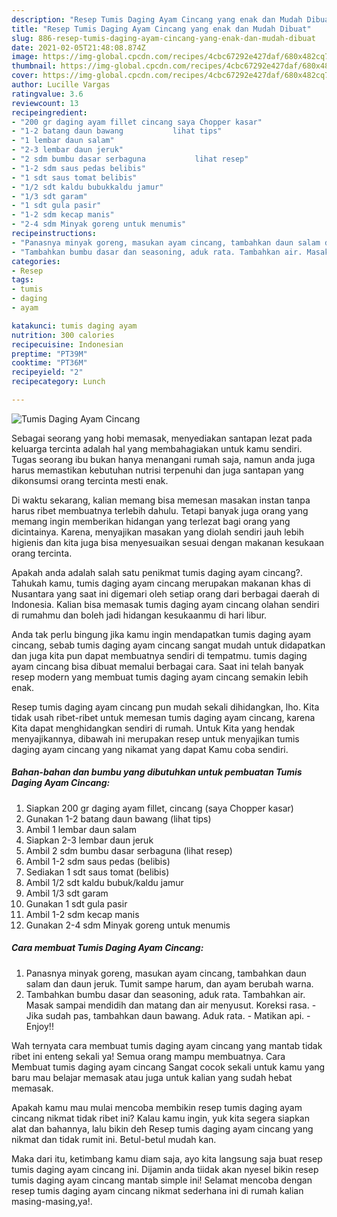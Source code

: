 ```yaml
---
description: "Resep Tumis Daging Ayam Cincang yang enak dan Mudah Dibuat"
title: "Resep Tumis Daging Ayam Cincang yang enak dan Mudah Dibuat"
slug: 886-resep-tumis-daging-ayam-cincang-yang-enak-dan-mudah-dibuat
date: 2021-02-05T21:48:08.874Z
image: https://img-global.cpcdn.com/recipes/4cbc67292e427daf/680x482cq70/tumis-daging-ayam-cincang-foto-resep-utama.jpg
thumbnail: https://img-global.cpcdn.com/recipes/4cbc67292e427daf/680x482cq70/tumis-daging-ayam-cincang-foto-resep-utama.jpg
cover: https://img-global.cpcdn.com/recipes/4cbc67292e427daf/680x482cq70/tumis-daging-ayam-cincang-foto-resep-utama.jpg
author: Lucille Vargas
ratingvalue: 3.6
reviewcount: 13
recipeingredient:
- "200 gr daging ayam fillet cincang saya Chopper kasar"
- "1-2 batang daun bawang           lihat tips"
- "1 lembar daun salam"
- "2-3 lembar daun jeruk"
- "2 sdm bumbu dasar serbaguna           lihat resep"
- "1-2 sdm saus pedas belibis"
- "1 sdt saus tomat belibis"
- "1/2 sdt kaldu bubukkaldu jamur"
- "1/3 sdt garam"
- "1 sdt gula pasir"
- "1-2 sdm kecap manis"
- "2-4 sdm Minyak goreng untuk menumis"
recipeinstructions:
- "Panasnya minyak goreng, masukan ayam cincang, tambahkan daun salam dan daun jeruk. Tumit sampe harum, dan ayam berubah warna."
- "Tambahkan bumbu dasar dan seasoning, aduk rata. Tambahkan air. Masak sampai mendidih dan matang dan air menyusut. Koreksi rasa.  Jika sudah pas, tambahkan daun bawang. Aduk rata.  Matikan api.  Enjoy!!"
categories:
- Resep
tags:
- tumis
- daging
- ayam

katakunci: tumis daging ayam 
nutrition: 300 calories
recipecuisine: Indonesian
preptime: "PT39M"
cooktime: "PT36M"
recipeyield: "2"
recipecategory: Lunch

---
```



![Tumis Daging Ayam Cincang](https://img-global.cpcdn.com/recipes/4cbc67292e427daf/680x482cq70/tumis-daging-ayam-cincang-foto-resep-utama.jpg)

Sebagai seorang yang hobi memasak, menyediakan santapan lezat pada keluarga tercinta adalah hal yang membahagiakan untuk kamu sendiri. Tugas seorang ibu bukan hanya menangani rumah saja, namun anda juga harus memastikan kebutuhan nutrisi terpenuhi dan juga santapan yang dikonsumsi orang tercinta mesti enak.

Di waktu  sekarang, kalian memang bisa memesan masakan instan tanpa harus ribet membuatnya terlebih dahulu. Tetapi banyak juga orang yang memang ingin memberikan hidangan yang terlezat bagi orang yang dicintainya. Karena, menyajikan masakan yang diolah sendiri jauh lebih higienis dan kita juga bisa menyesuaikan sesuai dengan makanan kesukaan orang tercinta. 



Apakah anda adalah salah satu penikmat tumis daging ayam cincang?. Tahukah kamu, tumis daging ayam cincang merupakan makanan khas di Nusantara yang saat ini digemari oleh setiap orang dari berbagai daerah di Indonesia. Kalian bisa memasak tumis daging ayam cincang olahan sendiri di rumahmu dan boleh jadi hidangan kesukaanmu di hari libur.

Anda tak perlu bingung jika kamu ingin mendapatkan tumis daging ayam cincang, sebab tumis daging ayam cincang sangat mudah untuk didapatkan dan juga kita pun dapat membuatnya sendiri di tempatmu. tumis daging ayam cincang bisa dibuat memalui berbagai cara. Saat ini telah banyak resep modern yang membuat tumis daging ayam cincang semakin lebih enak.

Resep tumis daging ayam cincang pun mudah sekali dihidangkan, lho. Kita tidak usah ribet-ribet untuk memesan tumis daging ayam cincang, karena Kita dapat menghidangkan sendiri di rumah. Untuk Kita yang hendak menyajikannya, dibawah ini merupakan resep untuk menyajikan tumis daging ayam cincang yang nikamat yang dapat Kamu coba sendiri.

<!--inarticleads1-->

##### Bahan-bahan dan bumbu yang dibutuhkan untuk pembuatan Tumis Daging Ayam Cincang:

1. Siapkan 200 gr daging ayam fillet, cincang (saya Chopper kasar)
1. Gunakan 1-2 batang daun bawang           (lihat tips)
1. Ambil 1 lembar daun salam
1. Siapkan 2-3 lembar daun jeruk
1. Ambil 2 sdm bumbu dasar serbaguna           (lihat resep)
1. Ambil 1-2 sdm saus pedas (belibis)
1. Sediakan 1 sdt saus tomat (belibis)
1. Ambil 1/2 sdt kaldu bubuk/kaldu jamur
1. Ambil 1/3 sdt garam
1. Gunakan 1 sdt gula pasir
1. Ambil 1-2 sdm kecap manis
1. Gunakan 2-4 sdm Minyak goreng untuk menumis




<!--inarticleads2-->

##### Cara membuat Tumis Daging Ayam Cincang:

1. Panasnya minyak goreng, masukan ayam cincang, tambahkan daun salam dan daun jeruk. Tumit sampe harum, dan ayam berubah warna.
1. Tambahkan bumbu dasar dan seasoning, aduk rata. Tambahkan air. Masak sampai mendidih dan matang dan air menyusut. Koreksi rasa.  - Jika sudah pas, tambahkan daun bawang. Aduk rata.  - Matikan api.  - Enjoy!!




Wah ternyata cara membuat tumis daging ayam cincang yang mantab tidak ribet ini enteng sekali ya! Semua orang mampu membuatnya. Cara Membuat tumis daging ayam cincang Sangat cocok sekali untuk kamu yang baru mau belajar memasak atau juga untuk kalian yang sudah hebat memasak.

Apakah kamu mau mulai mencoba membikin resep tumis daging ayam cincang nikmat tidak ribet ini? Kalau kamu ingin, yuk kita segera siapkan alat dan bahannya, lalu bikin deh Resep tumis daging ayam cincang yang nikmat dan tidak rumit ini. Betul-betul mudah kan. 

Maka dari itu, ketimbang kamu diam saja, ayo kita langsung saja buat resep tumis daging ayam cincang ini. Dijamin anda tiidak akan nyesel bikin resep tumis daging ayam cincang mantab simple ini! Selamat mencoba dengan resep tumis daging ayam cincang nikmat sederhana ini di rumah kalian masing-masing,ya!.

